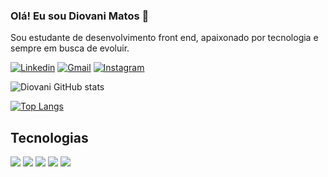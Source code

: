 ### Olá! Eu sou Diovani Matos 👋

Sou estudante de desenvolvimento front end, apaixonado por tecnologia e sempre em busca de evoluir.

[![Linkedin](https://img.shields.io/badge/LinkedIn-0077B5?style=for-the-badge&logo=linkedin&logoColor=white)](https://www.linkedin.com/in/diovani-matos-333a2a228/)
[![Gmail](	https://img.shields.io/badge/Gmail-D14836?style=for-the-badge&logo=gmail&logoColor=white)](mailto:matosdiovani@gmail.com)
[![Instagram](	https://img.shields.io/badge/Instagram-E4405F?style=for-the-badge&logo=instagram&logoColor=white)](https://www.instagram.com/diovanimatos/)

![Diovani GitHub stats](https://github-readme-stats.vercel.app/api?username=diovani-matos&show_icons=true&theme=tokyonight)

[![Top Langs](https://github-readme-stats.vercel.app/api/top-langs/?username=diovani-matos)](https://github.com/diovani-matos/github-readme-stats)

## Tecnologias

<div>
  <img  src=https://img.shields.io/badge/HTML5-E34F26?style=for-the-badge&logo=html5&logoColor=white/>
  <img  src=https://img.shields.io/badge/CSS3-1572B6?style=for-the-badge&logo=css3&logoColor=white/>
  <img  src=https://img.shields.io/badge/Sass-CC6699?style=for-the-badge&logo=sass&logoColor=white/>
  <img  src=	https://img.shields.io/badge/JavaScript-F7DF1E?style=for-the-badge&logo=javascript&logoColor=black/>
  <img  src=	https://img.shields.io/badge/React-20232A?style=for-the-badge&logo=react&logoColor=61DAFB/>
</div>
